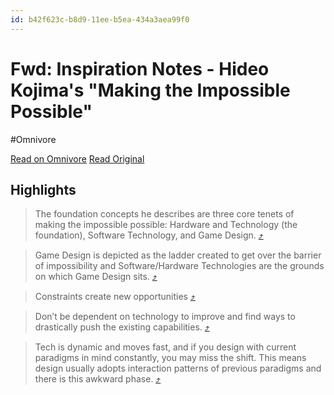 ```yaml
---
id: b42f623c-b8d9-11ee-b5ea-434a3aea99f0
---
```


# Fwd: Inspiration Notes - Hideo Kojima's "Making the Impossible Possible"
#Omnivore

[Read on Omnivore](https://omnivore.app/me/fwd-inspiration-notes-hideo-kojima-s-making-the-impossible-possi-18d2f4c99d9)
[Read Original](https://www.proofofconcept.pub/p/inspiration-notes-hideo-kojimas-making?isFreemail=true&post_id=140868897&publication_id=22603&r=1hfvyr&token=eyJ1c2VyX2lkIjo4OTc2MDkxNSwicG9zdF9pZCI6MTQwODY4ODk3LCJpYXQiOjE3MDU4NTgyNjMsImV4cCI6MTcwODQ1MDI2MywiaXNzIjoicHViLTIyNjAzIiwic3ViIjoicG9zdC1yZWFjdGlvbiJ9.EACIaDhm48kWxC__eaiPLUCd2T_jLl3tKA_36_OntiE)

## Highlights

> The foundation concepts he describes are three core tenets of making the impossible possible: Hardware and Technology (the foundation), Software Technology, and Game Design. [⤴️](https://omnivore.app/me/fwd-inspiration-notes-hideo-kojima-s-making-the-impossible-possi-18d2f4c99d9#194281b0-bde7-4a5b-a0ed-9582053d89ff)  

> Game Design is depicted as the ladder created to get over the barrier of impossibility and Software/Hardware Technologies are the grounds on which Game Design sits. [⤴️](https://omnivore.app/me/fwd-inspiration-notes-hideo-kojima-s-making-the-impossible-possi-18d2f4c99d9#64dec2cf-e592-4cc8-b69c-373975215bce)  

> Constraints create new opportunities [⤴️](https://omnivore.app/me/fwd-inspiration-notes-hideo-kojima-s-making-the-impossible-possi-18d2f4c99d9#d3c99a71-79a9-4e14-93a5-2a26d013ff87)  

> Don’t be dependent on technology to improve and find ways to drastically push the existing capabilities. [⤴️](https://omnivore.app/me/fwd-inspiration-notes-hideo-kojima-s-making-the-impossible-possi-18d2f4c99d9#9b99352d-8ed8-445c-a405-425093f72e49)  

> Tech is dynamic and moves fast, and if you design with current paradigms in mind constantly, you may miss the shift. This means design usually adopts interaction patterns of previous paradigms and there is this awkward phase. [⤴️](https://omnivore.app/me/fwd-inspiration-notes-hideo-kojima-s-making-the-impossible-possi-18d2f4c99d9#e33bb580-a141-4339-beaf-452e12994d78)  

